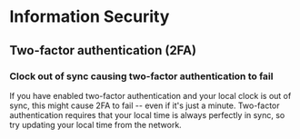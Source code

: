 # Information Security

## Two-factor authentication (2FA)

### Clock out of sync causing two-factor authentication to fail

If you have enabled two-factor authentication and your local clock is out of sync, this might cause 2FA to fail -- even if it's just a minute. Two-factor authentication requires that your local time is always perfectly in sync, so try updating your local time from the network.

